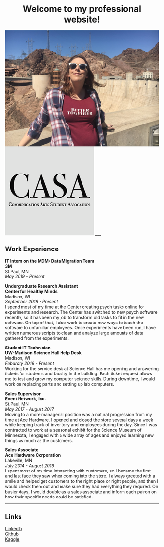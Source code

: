 <h1 style="text-align:center">Welcome to my professional website!</h1>
<img src="img/self.jpg"align="middle" >

<img src="img/CASA.png">
___

## Work Experience

__IT Intern on the MDM: Data Migration Team__  
__3M__  
St.Paul, MN   
_May 2019 - Present_  

__Undergraduate Research Assistant__  
__Center for Healthy Minds__  
Madison, WI  
_September 2018 - Present_  
I spend most of my time at the Center creating psych tasks online for experiments and research. The Center has switched to new psych software recently, so it has been my job to transform old tasks to fit in the new software. On top of that, I also work to create new ways to teach the software to unfamiliar employees. Once experiments have been run, I have written numerous scripts to clean and analyze large amounts of data gathered from the experiments. 


__Student IT Technician__  
__UW-Madison Science Hall Help Desk__  
Madison, WI  
_Feburary 2019 - Present_  
Working for the service desk at Science Hall has me opening and answering tickets for students and faculty in the building. Each ticket request allows me to test and grow my computer science skills. During downtime, I would work on replacing parts and setting up lab computers.

__Sales Supervisor__  
__Event Network, Inc.__  
St.Paul, MN  
_May 2017 - August 2017_  
Moving to a more managerial position was a natural progression from my time at Ace Hardware. I opened and closed the store several days a week while keeping track of inventory and employees during the day. Since I was contracted to work at a seasonal exhibit for the Science Museum of Minnesota, I engaged with a wide array of ages and enjoyed learning new things as much as the customers.  


__Sales Associate__  
__Ace Hardware Corporation__  
Lakeville, MN  
_July 2014 - August 2016_  
I spent most of my time interacting with customers, so I became the first and last face they saw when coming into the store. I always greeted with a smile and helped get customers to the right place or right people, and then I would check them out and make sure they had everything they required. On busier days, I would double as a sales associate and inform each patron on how their specific needs could be satisfied.  

___
## Links
[LinkedIn](www.linkedin.com/in/sara-rabon)  
[Github](https://github.com/skrabon)  
[Kaggle](https://www.kaggle.com/srabon)


